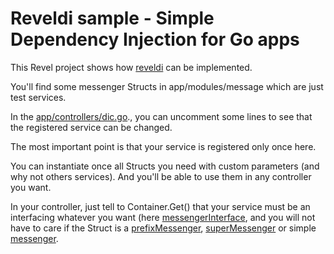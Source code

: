 # Reveldi sample - Simple Dependency Injection for Go apps

This Revel project shows how [reveldi](https://github.com/ZeBigDuck/reveldi) can be implemented.

You'll find some messenger Structs in app/modules/message which are just test services.

In the [app/controllers/dic.go](https://github.com/ZeBigDuck/reveldi-sample/blob/master/app/controllers/dic.go)., you can uncomment some lines to see that the registered service can be changed.

The most important point is that your service is registered only once here.

You can instantiate once all Structs you need with custom parameters (and why not others services). And you'll be able to use them in any controller you want.

In your controller, just tell to Container.Get() that your service must be an interfacing whatever you want (here [messengerInterface](https://github.com/ZeBigDuck/reveldi-sample/blob/master/app/modules/message/messengerInterface.go), and you will not have to care if the Struct is a [prefixMessenger](https://github.com/ZeBigDuck/reveldi-sample/blob/master/app/modules/message/prefixMessenger.go), [superMessenger](https://github.com/ZeBigDuck/reveldi-sample/blob/master/app/modules/message/superMessenger.go) or simple [messenger](https://github.com/ZeBigDuck/reveldi-sample/blob/master/app/modules/message/messenger.go).